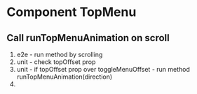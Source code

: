 # Component TopMenu

## Call runTopMenuAnimation on scroll
1.  e2e - run method by scrolling
2.  unit - check topOffset prop
3.  unit - if topOffset prop over toggleMenuOffset - run method runTopMenuAnimation(direction)
4.  
## 
